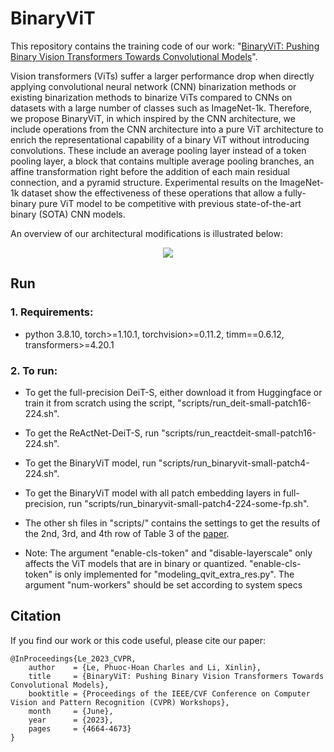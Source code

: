 # BinaryViT
This repository contains the training code of our work: "[BinaryViT: Pushing Binary Vision Transformers Towards Convolutional Models](https://openaccess.thecvf.com/content/CVPR2023W/ECV/html/Le_BinaryViT_Pushing_Binary_Vision_Transformers_Towards_Convolutional_Models_CVPRW_2023_paper.html)".

Vision transformers (ViTs) suffer a larger performance drop when directly applying convolutional neural network (CNN) binarization methods or existing binarization methods to binarize ViTs compared to CNNs on datasets with a large number of classes such as ImageNet-1k. Therefore, we propose BinaryViT, in which inspired by the CNN architecture, we include operations from the CNN architecture into a pure ViT architecture to enrich the representational capability of a binary ViT without introducing convolutions. These include an average pooling layer instead of a token pooling layer, a block that contains multiple average pooling branches, an affine transformation right before the addition of each main residual connection, and a pyramid structure. Experimental results on the ImageNet-1k dataset show the effectiveness of these operations that allow a fully-binary pure ViT model to be competitive with previous state-of-the-art binary (SOTA) CNN models.

An overview of our architectural modifications is illustrated below:
<div align=center>
<img src="https://github.com/Phuoc-Hoan-Le/BinaryViT/blob/main/overview.png"/>
</div>

## Run
### 1. Requirements:
* python 3.8.10, torch>=1.10.1, torchvision>=0.11.2, timm==0.6.12, transformers>=4.20.1
    
### 2. To run:
* To get the full-precision DeiT-S, either download it from Huggingface or train it from scratch using the script, "scripts/run_deit-small-patch16-224.sh".
* To get the ReActNet-DeiT-S, run "scripts/run_reactdeit-small-patch16-224.sh".
* To get the BinaryViT model, run "scripts/run_binaryvit-small-patch4-224.sh".
* To get the BinaryViT model with all patch embedding layers in full-precision, run "scripts/run_binaryvit-small-patch4-224-some-fp.sh".
* The other sh files in "scripts/" contains the settings to get the results of the 2nd, 3rd, and 4th row of Table 3 of the [paper](https://arxiv.org/abs/2306.16678).

* Note: The argument "enable-cls-token" and "disable-layerscale" only affects the ViT models that are in binary or quantized. "enable-cls-token" is only implemented for "modeling_qvit_extra_res.py". The argument "num-workers" should be set according to system specs

## Citation
If you find our work or this code useful, please cite our paper:
```
@InProceedings{Le_2023_CVPR,
    author    = {Le, Phuoc-Hoan Charles and Li, Xinlin},
    title     = {BinaryViT: Pushing Binary Vision Transformers Towards Convolutional Models},
    booktitle = {Proceedings of the IEEE/CVF Conference on Computer Vision and Pattern Recognition (CVPR) Workshops},
    month     = {June},
    year      = {2023},
    pages     = {4664-4673}
}
```
